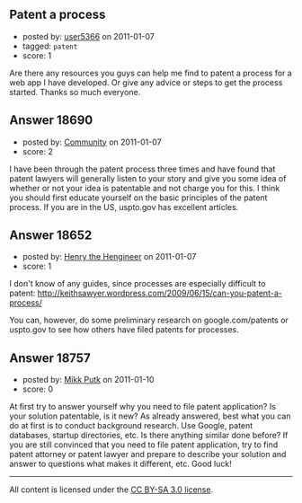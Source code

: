 ## Patent a process

- posted by: [user5366](https://stackexchange.com/users/-1/5366-user5366) on 2011-01-07
- tagged: `patent`
- score: 1

Are there any resources you guys can help me find to patent a process for a web app I have developed. Or give any advice or steps to get the process started. Thanks so much everyone. 


## Answer 18690

- posted by: [Community](https://stackexchange.com/users/-1/-1-community) on 2011-01-07
- score: 2

I have been through the patent process three times and have found that patent lawyers will generally listen to your story and give you some idea of whether or not your idea is patentable and not charge you for this. I think you should first educate yourself on the basic principles of the patent process. If you are in the US,  uspto.gov has excellent articles. 


## Answer 18652

- posted by: [Henry the Hengineer](https://stackexchange.com/users/-1/1692-henry-the-hengineer) on 2011-01-07
- score: 1

I don't know of any guides, since processes are especially difficult to patent: http://keithsawyer.wordpress.com/2009/06/15/can-you-patent-a-process/

You can, however, do some preliminary research on google.com/patents or uspto.gov to see how others have filed patents for processes.


## Answer 18757

- posted by: [Mikk Putk](https://stackexchange.com/users/-1/4619-mikk-putk) on 2011-01-10
- score: 0

At first try to answer yourself why you need to file patent application? Is your solution patentable, is it new?
As already answered, best what you can do at first is to conduct background research. Use Google, patent databases, startup directories, etc. Is there anything similar done before? 
If you are still convinced that you need to file patent application, try to find patent attorney or patent lawyer and prepare to describe your solution and answer to questions what makes it different, etc.
Good luck!



---

All content is licensed under the [CC BY-SA 3.0 license](https://creativecommons.org/licenses/by-sa/3.0/).
